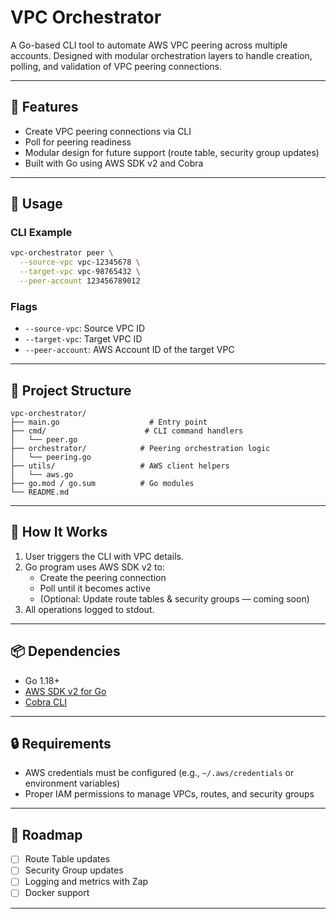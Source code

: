 # VPC Orchestrator

A Go-based CLI tool to automate AWS VPC peering across multiple accounts. Designed with modular orchestration layers to handle creation, polling, and validation of VPC peering connections.

---

## 🔧 Features
- Create VPC peering connections via CLI
- Poll for peering readiness
- Modular design for future support (route table, security group updates)
- Built with Go using AWS SDK v2 and Cobra

---

## 🚀 Usage

### CLI Example
```bash
vpc-orchestrator peer \
  --source-vpc vpc-12345678 \
  --target-vpc vpc-98765432 \
  --peer-account 123456789012
```

### Flags
- `--source-vpc`: Source VPC ID
- `--target-vpc`: Target VPC ID
- `--peer-account`: AWS Account ID of the target VPC

---

## 📁 Project Structure
```
vpc-orchestrator/
├── main.go                    # Entry point
├── cmd/                      # CLI command handlers
│   └── peer.go
├── orchestrator/            # Peering orchestration logic
│   └── peering.go
├── utils/                   # AWS client helpers
│   └── aws.go
├── go.mod / go.sum          # Go modules
└── README.md
```

---

## 🧠 How It Works
1. User triggers the CLI with VPC details.
2. Go program uses AWS SDK v2 to:
    - Create the peering connection
    - Poll until it becomes active
    - (Optional: Update route tables & security groups — coming soon)
3. All operations logged to stdout.

---

## 📦 Dependencies
- Go 1.18+
- [AWS SDK v2 for Go](https://github.com/aws/aws-sdk-go-v2)
- [Cobra CLI](https://github.com/spf13/cobra)

---

## 🔒 Requirements
- AWS credentials must be configured (e.g., `~/.aws/credentials` or environment variables)
- Proper IAM permissions to manage VPCs, routes, and security groups

---

## 📌 Roadmap
- [ ] Route Table updates
- [ ] Security Group updates
- [ ] Logging and metrics with Zap
- [ ] Docker support

---

